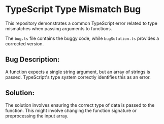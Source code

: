 # TypeScript Type Mismatch Bug

This repository demonstrates a common TypeScript error related to type mismatches when passing arguments to functions.

The `bug.ts` file contains the buggy code, while `bugSolution.ts` provides a corrected version.

## Bug Description:

A function expects a single string argument, but an array of strings is passed.  TypeScript's type system correctly identifies this as an error.

## Solution:

The solution involves ensuring the correct type of data is passed to the function.  This might involve changing the function signature or preprocessing the input array.